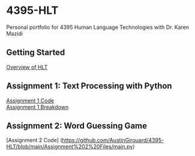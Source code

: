 # 4395-HLT
Personal portfolio for 4395 Human Language Technologies with Dr. Karen Mazidi

## Getting Started

[Overview of HLT](https://github.com/AustinGirouard/4395-HLT/blob/main/Overview_of_NLP.pdf)

## Assignment 1: Text Processing with Python

[Assignment 1 Code](https://github.com/AustinGirouard/4395-HLT/blob/main/Assignment%201%20Files/main.py)  
[Assignment 1 Breakdown](https://github.com/AustinGirouard/4395-HLT/blob/main/Assignment%201%20Files/Assignment1_Overview.md)

## Assignment 2: Word Guessing Game
[Assignment 2 Code] (https://github.com/AustinGirouard/4395-HLT/blob/main/Assignment%202%20Files/main.py)
